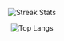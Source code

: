<p align="center">
  <img src="https://streak-stats.demolab.com/?user=gojaeng&hide_border=true&background=EBEBEB00&stroke=82B3ED&ring=82B3ED&fire=82B3ED&currStreakNum=E0EBFF&currStreakLabel=82B3ED&sideLabels=82B3ED&sideNums=E0EBFF&bg_color=EBEBEB00" alt="Streak Stats">
</p>

<p align="center">
  <img src="https://github-readme-stats.vercel.app/api/top-langs/?username=gojaeng&layout=compact&title_color=82B3ED&hide_border=true&bg_color=EBEBEB00" alt="Top Langs">
</p>



<!--
**gojaeng/gojaeng** is a ✨ _special_ ✨ repository because its `README.md` (this file) appears on your GitHub profile.

Here are some ideas to get you started:

- 🔭 I’m currently working on ...
- 🌱 I’m currently learning ...
- 👯 I’m looking to collaborate on ...
- 🤔 I’m looking for help with ...
- 💬 Ask me about ...
- 📫 How to reach me: ...
- 😄 Pronouns: ...
- ⚡ Fun fact: ...
![아이디's github stats](https://github-readme-stats.vercel.app/api?username=gojaeng&show_icons=true&title_color=82B3ED)
-->
<!--
Stacks
 <img src="https://img.shields.io/badge/html5-E34F26?style=for-the-badge&logo=html5&logoColor=white"> 
  <img src="https://img.shields.io/badge/css-1572B6?style=for-the-badge&logo=css3&logoColor=white"> 
  <img src="https://img.shields.io/badge/javascript-F7DF1E?style=for-the-badge&logo=javascript&logoColor=black"> 
  <img src="https://img.shields.io/badge/jquery-0769AD?style=for-the-badge&logo=jquery&logoColor=white">
 <img src="https://img.shields.io/badge/React-61DAFB?style=for-the-badge&logo=React&logoColor=black"/>
 <img src="https://img.shields.io/badge/React Native-61DAFB?style=for-the-badge&logo=React&logoColor=black"/>
  <br>
<img src="https://img.shields.io/badge/Git-F05032?style=for-the-badge&logo=git&logoColor=white"/>
<img src="https://img.shields.io/badge/GitHub-181717?style=for-the-badge&logo=GitHub&logoColor=white"/>
-->
